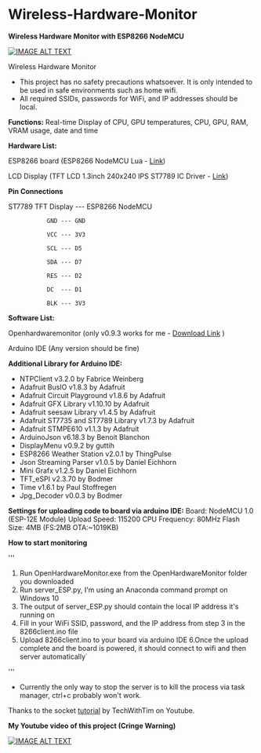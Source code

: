 # Wireless-Hardware-Monitor
**Wireless Hardware Monitor with ESP8266 NodeMCU**

[![IMAGE ALT TEXT](http://img.youtube.com/vi/j76s0uAeMlU/0.jpg)](http://www.youtube.com/watch?v=j76s0uAeMlU "Video Title")

Wireless Hardware Monitor

* This project has no safety precautions whatsoever. It is only intended to be used in safe environments such as home wifi.
* All required SSIDs, passwords for WiFi, and IP addresses should be local.

**Functions:**
Real-time Display of CPU, GPU temperatures, CPU, GPU, RAM, VRAM usage, date and time

**Hardware List:**

ESP8266 board (ESP8266 NodeMCU Lua - [Link](https://www.amazon.com/HiLetgo-Internet-Development-Wireless-Micropython/dp/B010O1G1ES/ref=sr_1_2?crid=383KYRNYJWSZJ&dib=eyJ2IjoiMSJ9.gJShu3rQeKD8EK_mYUdf6S1HtsQDVwyVFPsSdBjZMvXhxQPq_tUNRGe6eyvYXcgsWt_epcPOUVjU-eyWYcFP0DMiK1nKaJ7n47ZFtqveEdzHsMMkutRtIMgKBbmQ29YNFh8p8A6R4uk3gUO9oYz8Zwnvc8QyEGUukKMn_mr4jeFpfq4Fi-k5GDxnFvKquh-Qt4w3lzGqe8Fng962uwdmQT6AqnbRzCEyjcKbw5CYLEc.7oMdj6360w_RsCnwOQbUM9UagDiJ9WVOS36m56-rfX8&dib_tag=se&keywords=ESP8266+NodeMCU&qid=1708609851&sprefix=esp8266+nodemcu%2Caps%2C508&sr=8-2))

LCD Display (TFT LCD 1.3inch 240x240 IPS ST7789 IC Driver - [Link](https://www.amazon.com/MakerFocus-Display-1-3inch-Interface-Routines/dp/B07P9X3L7M))

**Pin Connections**

ST7789 TFT Display ---  ESP8266 NodeMCU

               GND --- GND
               
               VCC --- 3V3
               
               SCL --- D5
               
               SDA --- D7
               
               RES --- D2
               
               DC  --- D1
               
               BLK --- 3V3

**Software List:**

Openhardwaremonitor (only v0.9.3 works for me - [Download Link](https://openhardwaremonitor.org) )

Arduino IDE (Any version should be fine)

**Additional Library for Arduino IDE:**
* NTPClient v3.2.0 by Fabrice Weinberg
* Adafruit BusIO v1.8.3 by Adafruit 
* Adafruit Circuit Playground v1.8.6 by Adafruit 
* Adafruit GFX Library v1.10.10 by Adafruit 
* Adafruit seesaw Library v1.4.5 by Adafruit 
* Adafruit ST7735 and ST7789 Library v1.7.3 by Adafruit 
* Adafruit STMPE610 v1.1.3 by Adafruit 
* ArduinoJson v6.18.3 by Benoit Blanchon
* DisplayMenu v0.9.2 by guttih
* ESP8266 Weather Station v2.0.1 by ThingPulse
* Json Streaming Parser v1.0.5 by Daniel Eichhorn
* Mini Grafx v1.2.5 by Daniel Eichhorn
* TFT_eSPI v2.3.70 by Bodmer
* Time v1.6.1 by Paul Stoffregen
* Jpg_Decoder v0.0.3 by Bodmer

**Settings for uploading code to board via arduino IDE:**
Board: NodeMCU 1.0 (ESP-12E Module)
Upload Speed: 115200
CPU Frequency: 80MHz
Flash Size: 4MB (FS:2MB OTA:~1019KB)

**How to start monitoring**

'''
1. Run OpenHardwareMonitor.exe from the OpenHardwareMonitor folder you downloaded
2. Run server_ESP.py, I'm using an Anaconda command prompt on Windows 10
3. The output of server_ESP.py should contain the local IP address it's running on
4. Fill in your WiFi SSID, password, and the IP address from step 3 in the 8266client.ino file
5. Upload 8266client.ino to your board via arduino IDE
6.Once the upload complete and the board is powered, it should connect to wifi and then server automatically`

'''

* Currently the only way to stop the server is to kill the process via task manager, ctrl+c probably won't work.

Thanks to the socket [tutorial](https://www.youtube.com/watch?v=3QiPPX-KeSc) by TechWithTim on Youtube.

**My Youtube video of this project (Cringe Warning)**


[![IMAGE ALT TEXT](http://img.youtube.com/vi/j76s0uAeMlU/0.jpg)](http://www.youtube.com/watch?v=j76s0uAeMlU "Video Title")
